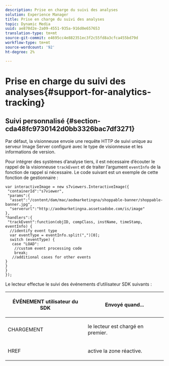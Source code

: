 ```yaml
---
description: Prise en charge du suivi des analyses
solution: Experience Manager
title: Prise en charge du suivi des analyses
topic: Dynamic Media
uuid: ae870d2e-2a09-4551-935a-916d0e657653
translation-type: tm+mt
source-git-commit: e4695cc4e882351ec3f2c55fd8a3cfca455bd79d
workflow-type: tm+mt
source-wordcount: '92'
ht-degree: 2%

---
```



# Prise en charge du suivi des analyses{#support-for-analytics-tracking}

## Suivi personnalisé {#section-cda48fc9730142d0bb3326bac7df3271}

Par défaut, la visionneuse envoie une requête HTTP de suivi unique au serveur Image Server configuré avec le type de visionneuse et les informations de version.

Pour intégrer des systèmes d’analyse tiers, il est nécessaire d’écouter le rappel de la visionneuse `trackEvent` et de traiter l’argument `eventInfo` de la fonction de rappel si nécessaire. Le code suivant est un exemple de cette fonction de gestionnaire :

```
var interactiveImage = new s7viewers.InteractiveImage({ 
 "containerId":"s7viewer", 
 "params":{ 
  "asset":"/content/dam/mac/aodmarketingna/shoppable-banner/shoppable-banner.jpg", 
  "serverurl":"http://aodmarketingna.assetsadobe.com/is/image" 
}, 
"handlers":{ 
 "trackEvent":function(objID, compClass, instName, timeStamp, eventInfo) { 
  //identify event type 
  var eventType = eventInfo.split(",")[0]; 
  switch (eventType) { 
   case "LOAD": 
    //custom event processing code 
    break; 
   //additional cases for other events 
} 
} 
} 
});
```

Le lecteur effectue le suivi des événements d’utilisateur SDK suivants :

<table id="table_5D090E6614974D968E1A93B5727D859C"> 
 <thead> 
  <tr> 
   <th colname="col1" class="entry"> <p>ÉVÉNEMENT utilisateur du SDK </p> </th> 
   <th colname="col2" class="entry"> <p>Envoyé quand... </p> </th> 
  </tr> 
 </thead>
 <tbody> 
  <tr> 
   <td colname="col1"> <p> <span class="codeph"> CHARGEMENT </span> </p> </td> 
   <td colname="col2"> <p>le lecteur est chargé en premier. </p> </td> 
  </tr> 
  <tr> 
   <td colname="col1"> <p> <span class="codeph"> HREF </span> </p> </td> 
   <td colname="col2"> <p>active la zone réactive. </p> </td> 
  </tr> 
 </tbody> 
</table>

